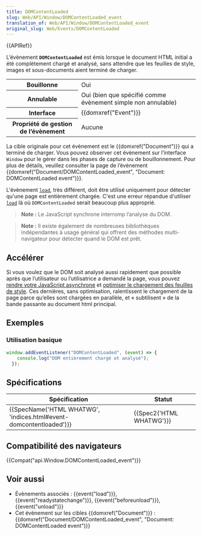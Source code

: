 ```yaml
---
title: DOMContentLoaded
slug: Web/API/Window/DOMContentLoaded_event
translation_of: Web/API/Window/DOMContentLoaded_event
original_slug: Web/Events/DOMContentLoaded
---
```

{{APIRef}}

L’évènement **`DOMContentLoaded`** est émis lorsque le document HTML initial a été complètement chargé et analysé, sans attendre que les feuilles de style, images et sous-documents aient terminé de charger.

<table class="properties">
  <tbody>
    <tr>
      <th scope="row">Bouillonne</th>
      <td>Oui</td>
    </tr>
    <tr>
      <th scope="row">Annulable</th>
      <td>Oui (bien que spécifié comme évènement simple non annulable)</td>
    </tr>
    <tr>
      <th scope="row">Interface</th>
      <td>{{domxref("Event")}}</td>
    </tr>
    <tr>
      <th scope="row">Propriété de gestion de l’évènement</th>
      <td>Aucune</td>
    </tr>
  </tbody>
</table>

La cible originale pour cet évènement est le {{domxref("Document")}} qui a terminé de charger. Vous pouvez observer cet évènement sur l’interface `Window` pour le gérer dans les phases de capture ou de bouillonnement. Pour plus de détails, veuillez consulter la page de l’évènement {{domxref("Document/DOMContentLoaded_event", "Document: DOMContentLoaded event")}}.

L'évènement [`load`](/fr/docs/Web/API/Window/load_event), très différent, doit être utilisé uniquement pour détecter qu'une page est entièrement chargée. C'est une erreur répandue d'utiliser [`load`](/fr/docs/Web/API/Window/load_event) là où `DOMContentLoaded` serait beaucoup plus approprié.

> **Note :** Le JavaScript synchrone interromp l’analyse du DOM.

> **Note :** Il existe également de nombreuses bibliothèques indépendantes à usage général qui offrent des méthodes multi-navigateur pour détecter quand le DOM est prêt.

## Accélérer

Si vous voulez que le DOM soit analysé aussi rapidement que possible après que l’utilisateur ou l’utilisatrice a demandé la page, vous pouvez [rendre votre JavaScript asynchrone](/fr/docs/Web/API/XMLHttpRequest/Synchronous_and_Asynchronous_Requests) et [optimiser le chargement des feuilles de style](https://developers.google.com/speed/docs/insights/OptimizeCSSDelivery). Ces dernières, sans optimisation, ralentissent le chargement de la page parce qu’elles sont chargées en parallèle, et «&nbsp;subtilisent&nbsp;» de la bande passante au document html principal.

## Exemples

### Utilisation basique

```js
window.addEventListener("DOMContentLoaded", (event) => {
    console.log("DOM entièrement chargé et analysé");
  });
```

## Spécifications

| Spécification                                                                            | Statut                           |
| ---------------------------------------------------------------------------------------- | -------------------------------- |
| {{SpecName('HTML WHATWG', 'indices.html#event-domcontentloaded')}} | {{Spec2('HTML WHATWG')}} |

## Compatibilité des navigateurs

{{Compat("api.Window.DOMContentLoaded_event")}}

## Voir aussi

- Évènements associés&nbsp;: {{event("load")}}, {{event("readystatechange")}}, {{event("beforeunload")}}, {{event("unload")}}
- Cet évènement sur les cibles {{domxref("Document")}}&nbsp;: {{domxref("Document/DOMContentLoaded_event", "Document: DOMContentLoaded event")}}
